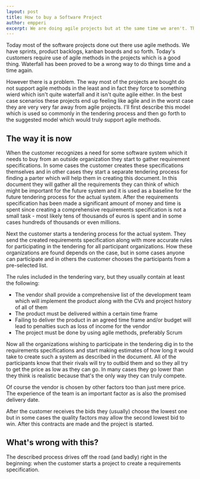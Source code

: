 ```yaml
---
layout: post
title: How to buy a Software Project
author: empperi
excerpt: We are doing agile projects but at the same time we aren't. The reason to this is in the way software projects are bought.
---
```


Today most of the software projects done out there use agile methods. We have sprints, product backlogs, kanban boards and so forth. Today's customers require use of agile methods in the projects which is a good thing. Waterfall has been proved to be a wrong way to do things time and a time again.

However there is a problem. The way most of the projects are bought do not support agile methods in the least and in fact they force to something wierd which isn't quite waterfall and it isn't quite agile either. In the best case scenarios these projects end up feeling like agile and in the worst case they are very very far away from agile projects. I'll first describe this model which is used so commonly in the tendering process and then go forth to the suggested model which would truly support agile methods.

 ## The way it is now

 When the customer recognizes a need for some software system which it needs to buy from an outside organization they start to gather requirement specifications. In some cases the customer creates these specifications themselves and in other cases they start a separate tendering process for finding a parter which will help them in creating this document. In this document they will gather all the requirements they can think of which might be important for the future system and it is used as a baseline for the future tendering process for the actual system. After the requirements specification has been made a significant amount of money and time is spent since creating a comprehensive requirements specification is not a small task - most likely tens of thousands of euros is spent and in some cases hundreds of thousands or even millions.

 Next the customer starts a tendering process for the actual system. They send the created requirements specification along with more accurate rules for participating in the tendering for all participant organizations. How these organizations are found depends on the case, but in some cases anyone can participate and in others the customer chooses the participants from a pre-selected list.

 The rules included in the tendering vary, but they usually contain at least the following:

 * The vendor shall provide a comprehensive list of the development team which will implement the product along with the CVs and project history of all of them
 * The product must be delivered within a certain time frame
 * Failing to deliver the product in an agreed time frame and/or budget will lead to penalties such as loss of income for the vendor
 * The project must be done by using agile methods, preferably Scrum

 Now all the organizations wishing to participate in the tendering dig in to the requirements specifications and start making estimates of how long it would take to create such a system as described in the document. All of the participants know that their rivals will try to outbid them and so they all try to get the price as low as they can go. In many cases they go lower than they think is realistic because that's the only way they can truly compete.

 Of course the vendor is chosen by other factors too than just mere price. The experience of the team is an important factor as is also the promised delivery date.

 After the customer receives the bids they (usually) choose the lowest one but in some cases the quality factors may allow the second lowest bid to win. After this contracts are made and the project is started.

 ## What's wrong with this?

 The described process drives off the road (and badly) right in the beginning: when the customer starts a project to create a requirements specification.